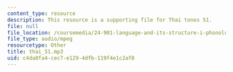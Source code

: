 ```yaml
---
content_type: resource
description: This resource is a supporting file for Thai tones 51.
file: null
file_location: /coursemedia/24-901-language-and-its-structure-i-phonology-fall-2010/c4da8fa4cec7e1294dfb119f4e1c2af8_thai_51.mp3
file_type: audio/mpeg
resourcetype: Other
title: thai_51.mp3
uid: c4da8fa4-cec7-e129-4dfb-119f4e1c2af8
---
```

